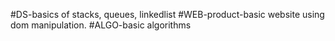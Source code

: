 #DS-basics of stacks, queues, linkedlist
#WEB-product-basic website using dom manipulation.
#ALGO-basic algorithms
